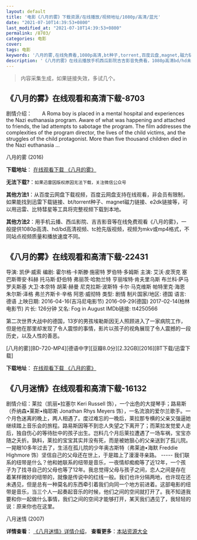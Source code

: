 ```yaml
---
layout: default
title: '电影《八月的雾》下载资源/在线播放/视频地址/1080p/高清/蓝光'
date: "2021-07-10T14:39:53+0800"
last_modified_at: "2021-07-10T14:39:53+0800"
permalink: /8703/
categories: 电影
cover:
tags: 电影
keywords: '八月的雾,在线免费看,1080p高清,bt种子,torrent,百度云盘,magnet,磁力链,迅雷下载资源'
description: '《八月的雾》在线云播放手机西瓜影院吉吉影音免费看，1080p高清bd/hd未删减完整版和tc抢先枪版，mkv/mp4格式，附带bt/torrent种子、magnet/磁力链、百度云盘、网盘资源迅雷下载链接'
---
```


>内容采集生成，如果链接失效，多试几个。


## 《八月的雾》在线观看和高清下载-8703

剧情介绍：　　A Roma boy is placed in a mental hospital and experiences the Nazi euthanasia program. Aware of what was happening and attached to friends, the lad attempts to sabotage the program. The film addresses the complexities of the program director, the lives of the child victims, and the struggles of the child protagonist. More than five thousand children died in the Nazi euthanasia ...


八月的雾 (2016)

**下载地址**： [在线观看下载 《八月的雾》](https://www.btbtdy.me/btdy/dy10574.html) 


**无法下载?**：`如果迅雷因版权原因无法下载，关注微信公众号 `

**其他方法1**：从百度云网盘下载视频，百度云网盘支持在线观看，非会员有限制，如果能找到迅雷下载链接、bt/torrent种子、magnet磁力链接、e2dk链接等，可以用迅雷、比特彗星等工具将完整视频下载到本地。

**其他方法2**：用手机云播、西瓜影院、吉吉影音等在线免费观看《八月的雾》，一般提供1080p高清、hd/bd高清视频、tc抢先版视频，视频为mkv或mp4格式，不同站点视频质量和播放速度不同。


## 《八月的雾》在线观看和高清下载-22431

导演: 凯伊·威索 编剧: 霍尔格·卡斯滕·施密特 罗伯特·多姆斯 主演: 艾沃·皮茨克 塞巴斯蒂安·科赫 托马斯·舒伯特 弗丽茨·哈勃兰特 亨丽埃特·肯夫里乌斯 布兰科·萨马罗夫斯基 大卫·本奈特 胡莱·赫曼 尼克拉斯·波斯特 卡尔·马克维斯 帕特里克·海恩 朱尔斯·泽格 弗兰齐斯卡·辛格 阿恩·威彻特 类型: 剧情 制片国家/地区: 德国 语言: 德语 上映日期: 2016-04-16(吉冯尼电影节) 2016-09-29(德国) 2017-02-14(柏林电影节) 片长: 126分钟 又名: Fog in August IMDb链接: tt4250566

第二次世界大战中的德国，13岁的男孩埃勒斯因无人照顾进入了一家病院工作，但是他在那里却发现了令人震惊的事情，影片以孩子的视角展现了令人震撼的一段历史，以及人性的善恶。


[八月的雾][BD-720-MP4][德语中字][豆瓣8.0分][2.32GB][2016][BT下载/迅雷下载]

**下载地址**： [在线观看下载 《八月的雾》](https://www.btdx8.com/torrent/nebel_im_august_2016.html) 


## 《八月迷情》在线观看和高清下载-16132

剧情介绍：莱拉（凯丽•拉塞尔 Keri Russell 饰），一个出色的大提琴手；路易斯（乔纳森•莱斯•梅耶斯 Jonathan Rhys Meyers 饰），一名流浪的爱尔兰歌手。一个月色迷离的晚上，两人相遇了。度过难忘的一晚后，莱拉那专横的父亲又强逼她继续踏上音乐会的旅程。路易斯因等不到恋人失望之下离开了；而莱拉发觉爱人走后，独自伤心的等待肚中的孩子出生。岂料几个月后莱拉遭遇了一场车祸，宝宝亦随之夭折。孰料，莱拉的宝宝其实并没有死，而是被她狠心的父亲送到了孤儿院。一晃眼10多年过去了，生活在孤儿院的少年奥古斯特（弗莱迪•海默 Freddie Highmore 饰）坚信自己的父母还在世上，于是踏上了漫漫寻亲路。 ----- 我们联系的纽带是什么？他和她联系的纽带是音乐，一夜情却痴痴等了近12年，一个孩子为了找寻自己的父母也等了12年。我总觉得父母与孩子之间，恋人之间是存在着某样微妙的纽带的，就像是传说中的红线一般。我们也许分隔两地，也许现在还未遇见，但是总有一种莫名的东西牵引着我们向同一个地方前进着。这部电影的纽带是音乐，当三个人一起奏起音乐的时候，他们之间的空间就打开了。我不知道我要和你一起做什么事情，我们之间的空间才能够打开，某天我们遇见了，我轻轻的说：原来你也在这里。


八月迷情 (2007)

**详情查看**： [《八月迷情》详情介绍](/movie/16132/)， **查看更多**：[本站资源大全](/movie/t/all/)

